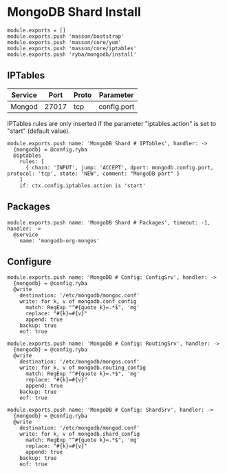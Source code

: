 
# MongoDB Shard Install

    module.exports = []
    module.exports.push 'masson/bootstrap'
    module.exports.push 'masson/core/yum'
    module.exports.push 'masson/core/iptables'
    module.exports.push 'ryba/mongodb/install'

## IPTables

| Service       | Port  | Proto | Parameter       |
|---------------|-------|-------|-----------------|
| Mongod        | 27017 |  tcp  |  config.port    |

IPTables rules are only inserted if the parameter "iptables.action" is set to
"start" (default value).

    module.exports.push name: 'MongoDB Shard # IPTables', handler: ->
      {mongodb} = @config.ryba
      @iptables
        rules: [
          { chain: 'INPUT', jump: 'ACCEPT', dport: mongodb.config.port, protocol: 'tcp', state: 'NEW', comment: "MongoDB port" }
        ]
        if: ctx.config.iptables.action is 'start'

## Packages

    module.exports.push name: 'MongoDB Shard # Packages', timeout: -1, handler: ->
      @service
        name: 'mongodb-org-mongos'

## Configure

    module.exports.push name: 'MongoDB # Config: ConfigSrv', handler: ->
      {mongodb} = @config.ryba
      @write
        destination: '/etc/mongodb/mongoc.conf'
        write: for k, v of mongodb.conf_config
          match: RegExp "^#{quote k}=.*$", 'mg'
          replace: "#{k}=#{v}"
          append: true
        backup: true
        eof: true

    module.exports.push name: 'MongoDB # Config: RoutingSrv', handler: ->
      {mongodb} = @config.ryba
      @write
        destination: '/etc/mongodb/mongos.conf'
        write: for k, v of mongodb.routing_config
          match: RegExp "^#{quote k}=.*$", 'mg'
          replace: "#{k}=#{v}"
          append: true
        backup: true
        eof: true

    module.exports.push name: 'MongoDB # Config: ShardSrv', handler: ->
      {mongodb} = @config.ryba
      @write
        destination: '/etc/mongodb/mongod.conf'
        write: for k, v of mongodb.shard_config
          match: RegExp "^#{quote k}=.*$", 'mg'
          replace: "#{k}=#{v}"
          append: true
        backup: true
        eof: true
